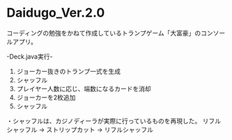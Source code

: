 # Daidugo_Ver.2.0
コーディングの勉強をかねて作成しているトランプゲーム「大富豪」のコンソールアプリ。

-Deck.java実行-
1. ジョーカー抜きのトランプ一式を生成
2. シャッフル
3. プレイヤー人数に応じ、端数になるカードを消却
4. ジョーカーを2枚追加
5. シャッフル

・シャッフルは、カジノディーラが実際に行っているものを再現した。
リフルシャッフル → ストリップカット → リフルシャッフル
